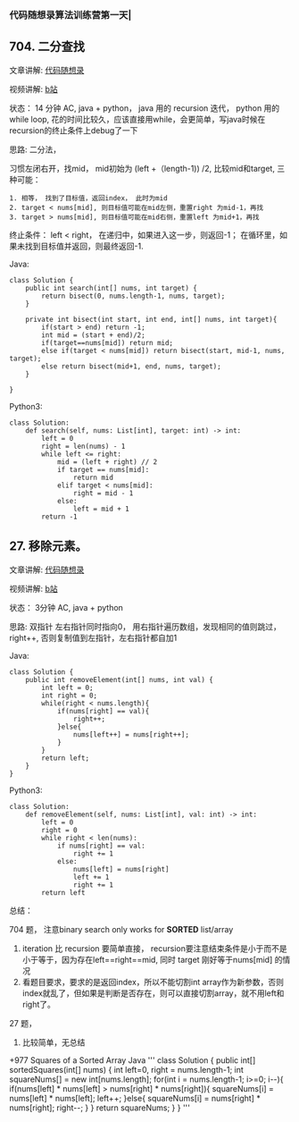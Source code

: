 ### 代码随想录算法训练营第一天| 
## 704. 二分查找
文章讲解: [代码随想录](https://programmercarl.com/0704.%E4%BA%8C%E5%88%86%E6%9F%A5%E6%89%BE.html)

视频讲解: [b站](https://www.bilibili.com/video/BV1fA4y1o715)

状态： 14 分钟 AC, java + python， java 用的 recursion 迭代， python 用的while loop, 花的时间比较久，应该直接用while，会更简单，写java时候在recursion的终止条件上debug了一下

思路: 二分法，

习惯左闭右开，找mid， mid初始为 (left +（length-1)) /2, 比较mid和target, 三种可能：
    
    1. 相等， 找到了目标值，返回index， 此时为mid
    2. target < nums[mid], 则目标值可能在mid左侧，重置right 为mid-1，再找
    3. target > nums[mid], 则目标值可能在mid右侧，重置left 为mid+1，再找

终止条件： left < right， 在递归中，如果进入这一步，则返回-1； 在循环里，如果未找到目标值并返回，则最终返回-1.

Java:
```
class Solution {
    public int search(int[] nums, int target) {
        return bisect(0, nums.length-1, nums, target);
    }

    private int bisect(int start, int end, int[] nums, int target){
        if(start > end) return -1;
        int mid = (start + end)/2;
        if(target==nums[mid]) return mid;
        else if(target < nums[mid]) return bisect(start, mid-1, nums, target);
        else return bisect(mid+1, end, nums, target);
    }

}
```
Python3:
```
class Solution:
    def search(self, nums: List[int], target: int) -> int:
        left = 0
        right = len(nums) - 1
        while left <= right:
            mid = (left + right) // 2
            if target == nums[mid]:
                return mid
            elif target < nums[mid]:
                right = mid - 1
            else:
                left = mid + 1
        return -1
```


## 27. 移除元素。
文章讲解: [代码随想录](https://programmercarl.com/0027.%E7%A7%BB%E9%99%A4%E5%85%83%E7%B4%A0.html)

视频讲解: [b站](https://www.bilibili.com/video/BV12A4y1Z7LP)

状态： 3分钟 AC, java + python

思路: 双指针
左右指针同时指向0， 用右指针遍历数组，发现相同的值则跳过，right++, 否则复制值到左指针，左右指针都自加1

Java:
```
class Solution {
    public int removeElement(int[] nums, int val) {
        int left = 0;
        int right = 0;
        while(right < nums.length){
            if(nums[right] == val){
                right++;
            }else{
                nums[left++] = nums[right++];
            }
        }
        return left;
    }
}
```
Python3:
```
class Solution:
    def removeElement(self, nums: List[int], val: int) -> int:
        left = 0
        right = 0
        while right < len(nums):
            if nums[right] == val:
                right += 1
            else:
                nums[left] = nums[right]
                left += 1
                right += 1
        return left
```

总结：

704 题， 注意binary search only works for  **SORTED** list/array
 1.  iteration 比 recursion 要简单直接， recursion要注意结束条件是小于而不是小于等于，因为存在left==right==mid, 同时 target 刚好等于nums[mid] 的情况
 2.  看题目要求，要求的是返回index，所以不能切割int array作为新参数，否则index就乱了，但如果是判断是否存在，则可以直接切割array，就不用left和right了。

27 题，
 1.  比较简单，无总结


+977 Squares of a Sorted Array
Java
'''
class Solution {
    public int[] sortedSquares(int[] nums) {
        int left=0, right = nums.length-1;
        int squareNums[] = new int[nums.length];
        for(int i = nums.length-1; i>=0; i--){
            if(nums[left] * nums[left] > nums[right] * nums[right]){
                squareNums[i] = nums[left] * nums[left];
                left++;
            }else{
                squareNums[i] = nums[right] * nums[right];
                right--;
            }
        }
        return squareNums;
    }
}
'''
